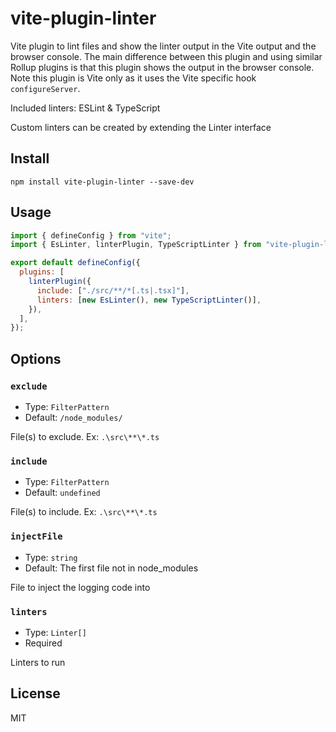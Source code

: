# vite-plugin-linter

Vite plugin to lint files and show the linter output in the Vite output and the browser console.
The main difference between this plugin and using similar Rollup plugins is that this plugin shows the output in the browser console.
Note this plugin is Vite only as it uses the Vite specific hook `configureServer`.

Included linters: ESLint & TypeScript

Custom linters can be created by extending the Linter interface

## Install

```
npm install vite-plugin-linter --save-dev
```

## Usage

```js
import { defineConfig } from "vite";
import { EsLinter, linterPlugin, TypeScriptLinter } from "vite-plugin-linter";

export default defineConfig({
  plugins: [
    linterPlugin({
      include: ["./src/**/*[.ts|.tsx]"],
      linters: [new EsLinter(), new TypeScriptLinter()],
    }),
  ],
});
```

## Options

### `exclude`

- Type: `FilterPattern`
- Default: `/node_modules/`

File(s) to exclude. Ex: `.\src\**\*.ts`

### `include`

- Type: `FilterPattern`
- Default: `undefined`

File(s) to include. Ex: `.\src\**\*.ts`

### `injectFile`

- Type: `string`
- Default: The first file not in node_modules

File to inject the logging code into

### `linters`

- Type: `Linter[]`
- Required

Linters to run

## License

MIT

